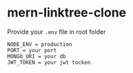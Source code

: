 # mern-linktree-clone

Provide your ```.env``` file in root folder 
```
NODE_ENV = production
PORT = your port
MONGO_URI = your db
JWT_TOKEN = your jwt tocken
```
